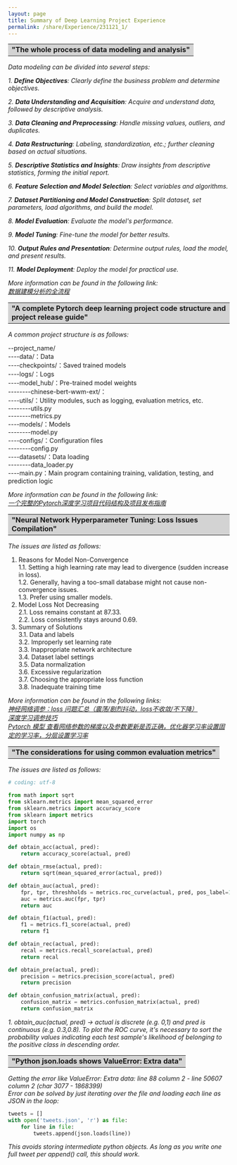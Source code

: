 ```yaml
---
layout: page
title: Summary of Deep Learning Project Experience
permalink: /share/Experience/231121_1/
---
```


<table><tr><td bgcolor=lightgray><strong>"The whole process of data modeling and analysis" </strong></td></tr></table>

<em>Data modeling can be divided into several steps:</em>

_1. **Define Objectives**: Clearly define the business problem and determine objectives._

_2. **Data Understanding and Acquisition**: Acquire and understand data, followed by descriptive analysis._

_3. **Data Cleaning and Preprocessing**: Handle missing values, outliers, and duplicates._

_4. **Data Restructuring**: Labeling, standardization, etc.; further cleaning based on actual situations._

_5. **Descriptive Statistics and Insights**: Draw insights from descriptive statistics, forming the initial report._

_6. **Feature Selection and Model Selection**: Select variables and algorithms._

_7. **Dataset Partitioning and Model Construction**: Split dataset, set parameters, load algorithms, and build the model._

_8. **Model Evaluation**: Evaluate the model's performance._

_9. **Model Tuning**: Fine-tune the model for better results._

_10. **Output Rules and Presentation**: Determine output rules, load the model, and present results._

_11. **Model Deployment**: Deploy the model for practical use._

<em>More information can be found in the following link: </em><br>
<em><a href="https://zhuanlan.zhihu.com/p/558520007" title="">数据建模分析的全流程</a> </em>




<table><tr><td bgcolor=lightgray><strong>"A complete Pytorch deep learning project code structure and project release guide" </strong></td></tr></table>

<em>A common project structure is as follows:</em>

--project_name/<br>
----data/：Data<br>
----checkpoints/：Saved trained models<br>
----logs/：Logs<br>
----model_hub/：Pre-trained model weights<br>
--------chinese-bert-wwm-ext/：<br>
----utils/：Utility modules, such as logging, evaluation metrics, etc.<br>
--------utils.py<br>
--------metrics.py<br>
----models/：Models<br>
--------model.py<br>
----configs/：Configuration files<br>
--------config.py<br>
----datasets/：Data loading<br>
--------data_loader.py<br>
----main.py：Main program containing training, validation, testing, and prediction logic<br>

<em>More information can be found in the following link: </em><br>
<em><a href="https://blog.csdn.net/ARPOSPF/article/details/129162213" title="">一个完整的Pytorch深度学习项目代码结构及项目发布指南</a> </em>


<table><tr><td bgcolor=lightgray><strong>"Neural Network Hyperparameter Tuning: Loss Issues Compilation" </strong></td></tr></table>

<em>The issues are listed as follows:</em>

1. Reasons for Model Non-Convergence<br>
   1.1. Setting a high learning rate may lead to divergence (sudden increase in loss).<br>
   1.2. Generally, having a too-small database might not cause non-convergence issues.<br>
   1.3. Prefer using smaller models.<br>
2. Model Loss Not Decreasing<br>
   2.1. Loss remains constant at 87.33.<br>
   2.2. Loss consistently stays around 0.69.<br>
3. Summary of Solutions<br>
   3.1. Data and labels<br>
   3.2. Improperly set learning rate<br>
   3.3. Inappropriate network architecture<br>
   3.4. Dataset label settings<br>
   3.5. Data normalization<br>
   3.6. Excessive regularization<br>
   3.7. Choosing the appropriate loss function<br>
   3.8. Inadequate training time<br>

<em>More information can be found in the following links: </em><br>
<em><a href="https://blog.csdn.net/ytusdc/article/details/107738749" title="">神经网络调参：loss 问题汇总（震荡/剧烈抖动，loss不收敛/不下降）</a> </em><br>
<em><a href="https://tsinghua-gongjing.github.io/posts/DL-tricks.html" title="">深度学习调参技巧</a> </em><br>
<em><a href="https://blog.csdn.net/qq_41554005/article/details/119767740" title="">Pytorch 模型 查看网络参数的梯度以及参数更新是否正确，优化器学习率设置固定的学习率，分层设置学习率</a> </em><br>



<table><tr><td bgcolor=lightgray><strong>"The considerations for using common evaluation metrics" </strong></td></tr></table>

<em>The issues are listed as follows:</em>

```python
# coding: utf-8

from math import sqrt
from sklearn.metrics import mean_squared_error
from sklearn.metrics import accuracy_score
from sklearn import metrics
import torch
import os
import numpy as np

def obtain_acc(actual, pred):
    return accuracy_score(actual, pred)

def obtain_rmse(actual, pred):
    return sqrt(mean_squared_error(actual, pred))

def obtain_auc(actual, pred):
    fpr, tpr, threshholds = metrics.roc_curve(actual, pred, pos_label=1)
    auc = metrics.auc(fpr, tpr)
    return auc

def obtain_f1(actual, pred):
    f1 = metrics.f1_score(actual, pred)
    return f1

def obtain_rec(actual, pred):
    recal = metrics.recall_score(actual, pred)
    return recal

def obtain_pre(actual, pred):
    precision = metrics.precision_score(actual, pred)
    return precision

def obtain_confusion_matrix(actual, pred):
    confusion_matrix = metrics.confusion_matrix(actual, pred)
    return confusion_matrix
```

_1. obtain_auc(actual, pred) -> actual is discrete (e.g. 0,1) and pred is continuous (e.g. 0.3,0.8). To plot the ROC curve, it's necessary to sort the probability values indicating each test sample's likelihood of belonging to the positive class in descending order._


<table><tr><td bgcolor=lightgray><strong>"Python json.loads shows ValueError: Extra data" </strong></td></tr></table>

<em>Getting the error like ValueError: Extra data: line 88 column 2 - line 50607 column 2 (char 3077 - 1868399)</em><br>
<em>Error can be solved by just iterating over the file and loading each line as JSON in the loop:</em><br>
```python
tweets = []
with open('tweets.json', 'r') as file:
    for line in file:
        tweets.append(json.loads(line))
```
<em>This avoids storing intermediate python objects. As long as you write one full tweet per append() call, this should work.</em>



